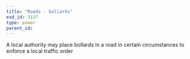 ```yaml
---
title: "Roads - bollards"
esd_id: 3137
type: power
parent_id:  
---
```


A local authority may place bollards in a road in certain circumstances to enforce a local traffic order

